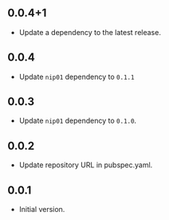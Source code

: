 ## 0.0.4+1

 - Update a dependency to the latest release.

## 0.0.4

- Update `nip01` dependency to `0.1.1`

## 0.0.3

- Update `nip01` dependency to `0.1.0`.

## 0.0.2

- Update repository URL in pubspec.yaml.

## 0.0.1

- Initial version.
